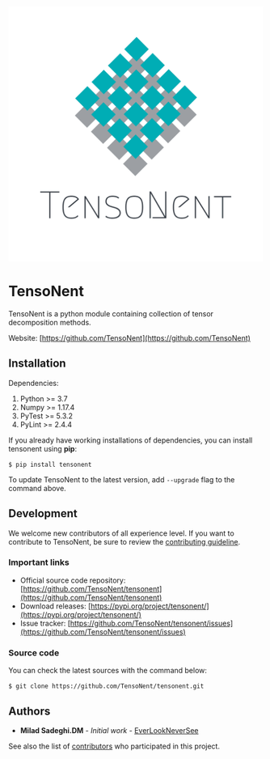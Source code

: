![](logo.png)

# TensoNent
TensoNent is a python module containing collection of tensor decomposition methods.

Website: [https://github.com/TensoNent](https://github.com/TensoNent)


## Installation

Dependencies:
1. Python >= 3.7
2. Numpy >= 1.17.4
3. PyTest >= 5.3.2
4. PyLint >= 2.4.4

If you already have working installations of dependencies, you can install tensonent using **pip**:
```text
$ pip install tensonent
```
To update TensoNent to the latest version, add ```--upgrade``` flag to the command above.


## Development

We welcome new contributors of all experience level. If you want to contribute to TensoNent,
be sure to review the [contributing guideline](CONTRIBUTING.md).


### Important links

* Official source code repository: [https://github.com/TensoNent/tensonent](https://github.com/TensoNent/tensonent)
* Download releases: [https://pypi.org/project/tensonent/](https://pypi.org/project/tensonent/)
* Issue tracker: [https://github.com/TensoNent/tensonent/issues](https://github.com/TensoNent/tensonent/issues)


### Source code

You can check the latest sources with the command below:
```text
$ git clone https://github.com/TensoNent/tensonent.git
```


## Authors

* **Milad Sadeghi.DM** - _Initial work_ - [EverLookNeverSee](https://github.com/EverLookNeverSee)

See also the list of [contributors](https://github.com/TensoNent/tensonent/graphs/contributors) who participated in this project.
